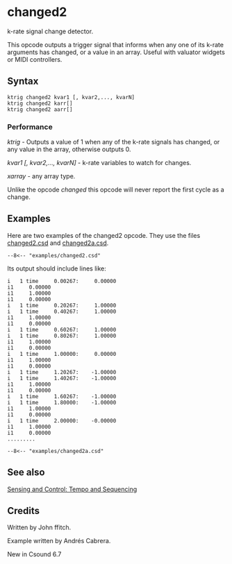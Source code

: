 <!--
id:changed2
category:Instrument Control:Sensing and Control
-->
# changed2
k-rate signal change detector.

This opcode outputs a trigger signal that informs when any one of its k-rate arguments has changed, or a value in an array. Useful with valuator widgets or MIDI controllers.

## Syntax
``` csound-orc
ktrig changed2 kvar1 [, kvar2,..., kvarN]
ktrig changed2 karr[]
ktrig changed2 aarr[]
```

### Performance

_ktrig_ - Outputs a value of 1 when any of the k-rate signals has changed, or any value in the array, otherwise outputs 0.

_kvar1 [, kvar2,..., kvarN]_ - k-rate variables to watch for changes.

_xarray_ - any array type.

Unlike the opcode _changed_ this opcode will never report the first cycle as a change.

## Examples

Here are two examples of the changed2 opcode. They use the files [changed2.csd](../../examples/changed2.csd) and [changed2a.csd](../../examples/changed2a.csd).

``` csound-csd title="Example of the changed2 opcode." linenums="1"
--8<-- "examples/changed2.csd"
```

Its output should include lines like:

```
i   1 time     0.00267:     0.00000
i1     0.00000
i1     1.00000
i1     0.00000
i   1 time     0.20267:     1.00000
i   1 time     0.40267:     1.00000
i1     1.00000
i1     0.00000
i   1 time     0.60267:     1.00000
i   1 time     0.80267:     1.00000
i1     1.00000
i1     0.00000
i   1 time     1.00000:     0.00000
i1     1.00000
i1     0.00000
i   1 time     1.20267:    -1.00000
i   1 time     1.40267:    -1.00000
i1     1.00000
i1     0.00000
i   1 time     1.60267:    -1.00000
i   1 time     1.80000:    -1.00000
i1     1.00000
i1     0.00000
i   1 time     2.00000:    -0.00000
i1     1.00000
i1     0.00000
.........
```

``` csound-csd title="Example of the changed2 opcode." linenums="1"
--8<-- "examples/changed2a.csd"
```

## See also

[Sensing and Control: Tempo and Sequencing](../../control/sensing)

## Credits

Written by John ffitch.

Example written by Andrés Cabrera.

New in Csound 6.7
